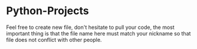 # Python-Projects
Feel free to create new file, don't hesitate to pull your code, the most important thing is that the file name here must match your nickname so that file does not conflict with other people.
